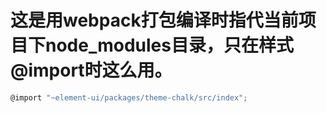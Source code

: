 # 这是用webpack打包编译时指代当前项目下node_modules目录，只在样式@import时这么用。

``` js
@import "~element-ui/packages/theme-chalk/src/index";
```
